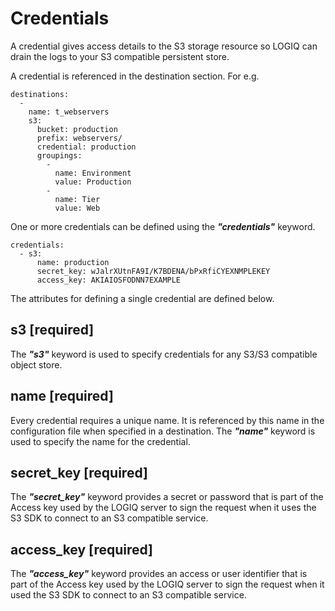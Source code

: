 # Credentials

A credential gives access details to the S3 storage resource so LOGIQ can drain the logs to your S3 compatible persistent store.

A credential is referenced in the destination section. For e.g.

```text
destinations:
  -
    name: t_webservers
    s3:
      bucket: production
      prefix: webservers/
      credential: production
      groupings:
        -
          name: Environment
          value: Production
        -
          name: Tier
          value: Web
```

One or more credentials can be defined using the _**"credentials"**_ keyword. 

```text
credentials:
  - s3:
      name: production
      secret_key: wJalrXUtnFA9I/K7BDENA/bPxRfiCYEXNMPLEKEY
      access_key: AKIAIOSFODNN7EXAMPLE
```

The attributes for defining a single credential are defined below.

## s3 \[required\]

The _**"s3"**_ keyword is used to specify credentials for any S3/S3 compatible object store.

## name \[required\]

Every credential requires a unique name. It is referenced by this name in the configuration file when specified in a destination. The _**"name"**_ keyword is used to specify the name for the credential.

## secret\_key \[required\]

The _**"secret\_key"**_ keyword provides a secret or password that is part of the Access key used by the LOGIQ server to sign the request when it uses the S3 SDK to connect to an S3 compatible service.

## access\_key \[required\]

The _**"access\_key"**_ keyword provides an access or user identifier that is part of the Access key used by the LOGIQ server to sign the request when it used the S3 SDK to connect to an S3 compatible service.



